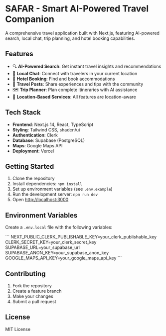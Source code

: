 # SAFAR - Smart AI-Powered Travel Companion

A comprehensive travel application built with Next.js, featuring AI-powered search, local chat, trip planning, and hotel booking capabilities.

## Features

- 🔍 **AI-Powered Search**: Get instant travel insights and recommendations
- 💬 **Local Chat**: Connect with travelers in your current location
- 🏨 **Hotel Booking**: Find and book accommodations
- 📝 **Travel Posts**: Share experiences and tips with the community
- 🗺️ **Trip Planner**: Plan complete itineraries with AI assistance
- 📍 **Location-Based Services**: All features are location-aware

## Tech Stack

- **Frontend**: Next.js 14, React, TypeScript
- **Styling**: Tailwind CSS, shadcn/ui
- **Authentication**: Clerk
- **Database**: Supabase (PostgreSQL)
- **Maps**: Google Maps API
- **Deployment**: Vercel

## Getting Started

1. Clone the repository
2. Install dependencies: `npm install`
3. Set up environment variables (see `.env.example`)
4. Run the development server: `npm run dev`
5. Open [http://localhost:3000](http://localhost:3000)

## Environment Variables

Create a `.env.local` file with the following variables:

\`\`\`
NEXT_PUBLIC_CLERK_PUBLISHABLE_KEY=your_clerk_publishable_key
CLERK_SECRET_KEY=your_clerk_secret_key
SUPABASE_URL=your_supabase_url
SUPABASE_ANON_KEY=your_supabase_anon_key
GOOGLE_MAPS_API_KEY=your_google_maps_api_key
\`\`\`

## Contributing

1. Fork the repository
2. Create a feature branch
3. Make your changes
4. Submit a pull request

## License

MIT License
